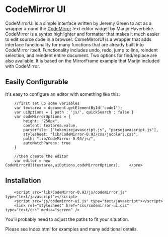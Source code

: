 CodeMirror UI
=============

CodeMirrorUI is a simple interface written by Jeremy Green to act as a 
wrapper around the [CodeMirror](href="http://codemirror.net/") text editor widget by Marijn Haverbeke.
CodeMirror is a syntax highlighter and formatter that makes it much easier to edit source code in a browser.
ComeMirrorUI is a wrapper that adds interface functionality for many functions that are already built into CodeMirror itself.
Functionality includes undo, redo, jump to line, reindent selection, and reindent entire document. 
Two options for find/replace are also available.  It is based on the MirrorFrame example that Marijn included with CodeMirror.

Easily Configurable
--------------------

It's easy to configure an editor with something like this:

		//first set up some variables
		var textarea = document.getElementById('code1');
		var uiOptions = { path : 'js/', quickSearch : false }
		var codeMirrorOptions = {
		    height: "250px",
		    content: textarea.value,
		    parserfile: ["tokenizejavascript.js", "parsejavascript.js"],
		    stylesheet: "lib/CodeMirror-0.93/css/jscolors.css",
		    path: "lib/CodeMirror-0.93/js/",
		    autoMatchParens: true
		}
		
		//then create the editor
		var editor = new CodeMirrorUI(textarea,uiOptions,codeMirrorOptions);	</pre>
			
Installation
--------------------

		<script src="lib/CodeMirror-0.93/js/codemirror.js" type="text/javascript"></script>
		<script src="js/codemirror-ui.js" type="text/javascript"></script>
		<link rel="stylesheet" href="css/codemirror-ui.css" type="text/css" media="screen" />

You'll probably need to adjust the paths to fit your situation.


Please see index.html for examples and many additional details.